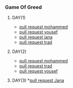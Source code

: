 ### Game Of Greed 
1. DAY(1)
   * [pull request mohammed](https://github.com/Mohammad-Abdul-Ghafour/Game-of-Greed/pull/1)
   * [pull request yousef](https://github.com/Mohammad-Abdul-Ghafour/Game-of-Greed/pull/2)
   * [pull request jana](https://github.com/Mohammad-Abdul-Ghafour/Game-of-Greed/pull/3)
   * [pull request trad](https://github.com/Mohammad-Abdul-Ghafour/Game-of-Greed/pull/4)
2. DAY(2)
   * [pull request mohammed](https://github.com/Mohammad-Abdul-Ghafour/Game-of-Greed/pull/6)
   * [pull request trad](https://github.com/Mohammad-Abdul-Ghafour/Game-of-Greed/pull/7)
   * [pull request yousef](https://github.com/Mohammad-Abdul-Ghafour/Game-of-Greed/pull/8)

3. DAY(3)
   *[pull request Jana](https://github.com/Mohammad-Abdul-Ghafour/Game-of-Greed/pull/10)